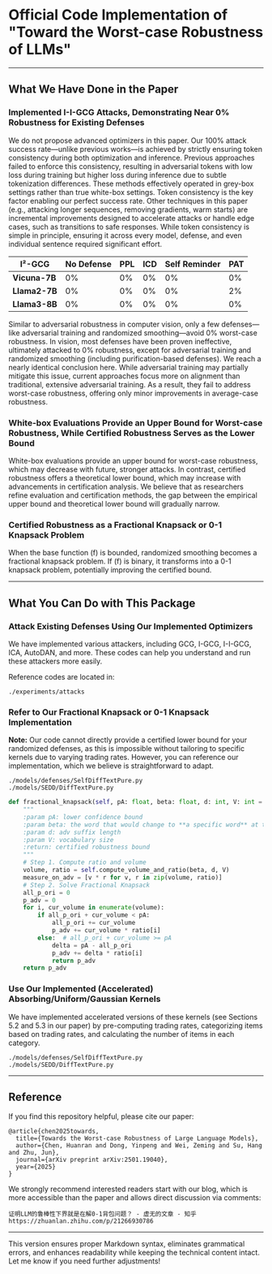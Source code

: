
# Official Code Implementation of "Toward the Worst-case Robustness of LLMs"

---

## What We Have Done in the Paper

### Implemented I-I-GCG Attacks, Demonstrating Near 0% Robustness for Existing Defenses

We do not propose advanced optimizers in this paper. Our 100% attack success rate—unlike previous works—is achieved by strictly ensuring token consistency during both optimization and inference. Previous approaches failed to enforce this consistency, resulting in adversarial tokens with low loss during training but higher loss during inference due to subtle tokenization differences. These methods effectively operated in grey-box settings rather than true white-box settings. Token consistency is the key factor enabling our perfect success rate. Other techniques in this paper (e.g., attacking longer sequences, removing gradients, warm starts) are incremental improvements designed to accelerate attacks or handle edge cases, such as transitions to safe responses. While token consistency is simple in principle, ensuring it across every model, defense, and even individual sentence required significant effort.

| **I²-GCG**       | **No Defense** | **PPL** | **ICD** | **Self Reminder** | **PAT** | 
|-------------------|----------------|---------|---------|-------------------|---------|
| **Vicuna-7B**    | 0%             | 0%      | 0%      | 0%                | 0%      |
| **Llama2-7B**    | 0%             | 0%      | 0%      | 0%                | 2%      | 
| **Llama3-8B**    | 0%             | 0%      | 0%      | 0%                | 0%      | 

Similar to adversarial robustness in computer vision, only a few defenses—like adversarial training and randomized smoothing—avoid 0% worst-case robustness. In vision, most defenses have been proven ineffective, ultimately attacked to 0% robustness, except for adversarial training and randomized smoothing (including purification-based defenses). We reach a nearly identical conclusion here. While adversarial training may partially mitigate this issue, current approaches focus more on alignment than traditional, extensive adversarial training. As a result, they fail to address worst-case robustness, offering only minor improvements in average-case robustness.

### White-box Evaluations Provide an Upper Bound for Worst-case Robustness, While Certified Robustness Serves as the Lower Bound

White-box evaluations provide an upper bound for worst-case robustness, which may decrease with future, stronger attacks. In contrast, certified robustness offers a theoretical lower bound, which may increase with advancements in certification analysis. We believe that as researchers refine evaluation and certification methods, the gap between the empirical upper bound and theoretical lower bound will gradually narrow.

### Certified Robustness as a Fractional Knapsack or 0-1 Knapsack Problem

When the base function \(f\) is bounded, randomized smoothing becomes a fractional knapsack problem. If \(f\) is binary, it transforms into a 0-1 knapsack problem, potentially improving the certified bound.

---

## What You Can Do with This Package

### Attack Existing Defenses Using Our Implemented Optimizers

We have implemented various attackers, including GCG, I-GCG, I-I-GCG, ICA, AutoDAN, and more. These codes can help you understand and run these attackers more easily.

Reference codes are located in:
```shell
./experiments/attacks
```

### Refer to Our Fractional Knapsack or 0-1 Knapsack Implementation

**Note:** Our code cannot directly provide a certified lower bound for your randomized defenses, as this is impossible without tailoring to specific kernels due to varying trading rates. However, you can reference our implementation, which we believe is straightforward to adapt.

```shell
./models/defenses/SelfDiffTextPure.py
./models/SEDD/DiffTextPure.py
```

```python
def fractional_knapsack(self, pA: float, beta: float, d: int, V: int = 30000) -> float:
    """
    :param pA: lower confidence bound
    :param beta: the word that would change to **a specific word** at time t
    :param d: adv suffix length
    :param V: vocabulary size
    :return: certified robustness bound
    """
    # Step 1. Compute ratio and volume
    volume, ratio = self.compute_volume_and_ratio(beta, d, V)
    measure_on_adv = [v * r for v, r in zip(volume, ratio)]
    # Step 2. Solve Fractional Knapsack
    all_p_ori = 0
    p_adv = 0
    for i, cur_volume in enumerate(volume):
        if all_p_ori + cur_volume < pA:
            all_p_ori += cur_volume
            p_adv += cur_volume * ratio[i]
        else:  # all_p_ori + cur_volume >= pA
            delta = pA - all_p_ori
            p_adv += delta * ratio[i]
            return p_adv
    return p_adv
```

### Use Our Implemented (Accelerated) Absorbing/Uniform/Gaussian Kernels

We have implemented accelerated versions of these kernels (see Sections 5.2 and 5.3 in our paper) by pre-computing trading rates, categorizing items based on trading rates, and calculating the number of items in each category.

```shell
./models/defenses/SelfDiffTextPure.py
./models/SEDD/DiffTextPure.py
```

---

## Reference

If you find this repository helpful, please cite our paper:

```
@article{chen2025towards,
  title={Towards the Worst-case Robustness of Large Language Models},
  author={Chen, Huanran and Dong, Yinpeng and Wei, Zeming and Su, Hang and Zhu, Jun},
  journal={arXiv preprint arXiv:2501.19040},
  year={2025}
}
```

We strongly recommend interested readers start with our blog, which is more accessible than the paper and allows direct discussion via comments:

```
证明LLM的鲁棒性下界就是在解0-1背包问题？ - 虚无的文章 - 知乎
https://zhuanlan.zhihu.com/p/21266930786
```

---

This version ensures proper Markdown syntax, eliminates grammatical errors, and enhances readability while keeping the technical content intact. Let me know if you need further adjustments!